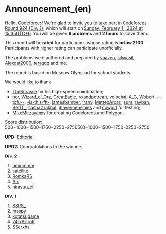 # Announcement_(en)

Hello, Codeforces! We're glad to invite you to take part in [Codeforces Round 924 (Div. 2)](https://codeforces.com/contest/1928 "Codeforces Round 924 (Div. 2)"), which will start on [Sunday, February 11, 2024 at 15:35UTC+6](https://codeforces.com/https://www.timeanddate.com/worldclock/fixedtime.html?day=11&month=2&year=2024&hour=12&min=35&sec=0&p1=166). You will be given **6 problems** and **2 hours** to solve them.

This round will be **rated** for participants whose rating is **below 2100**. Participants with higher rating can participate unofficially.

The problems were authored and prepared by [vaaven](https://codeforces.com/profile/vaaven "Мастер vaaven"), [silvvasil](https://codeforces.com/profile/silvvasil "Кандидат в мастера silvvasil"), [Alexdat2000](https://codeforces.com/profile/Alexdat2000 "Мастер Alexdat2000"), [teraqqq](https://codeforces.com/profile/teraqqq "Международный гроссмейстер teraqqq") and me.

The round is based on Moscow Olympiad for school students.

We would like to thank

 * [TheScrasse](https://codeforces.com/profile/TheScrasse "Гроссмейстер TheScrasse") for his high-speed coordination;
* [nor](https://codeforces.com/profile/nor "Мастер nor"), [Wizard_of_Orz](https://codeforces.com/profile/Wizard_of_Orz "Мастер Wizard_of_Orz"), [GreatEagle](https://codeforces.com/profile/GreatEagle "Мастер GreatEagle"), [rolandpetrean](https://codeforces.com/profile/rolandpetrean "Мастер rolandpetrean"), [volochai](https://codeforces.com/profile/volochai "Мастер volochai"), [A_G](https://codeforces.com/profile/A_G "Легендарный гроссмейстер A_G"), [Wobert](https://codeforces.com/profile/Wobert "Кандидат в мастера Wobert"), [--tofu--](https://codeforces.com/profile/--tofu-- "Кандидат в мастера --tofu--"), [-is-this-fft-](https://codeforces.com/profile/-is-this-fft- "Гроссмейстер -is-this-fft-"), [jamesbamber](https://codeforces.com/profile/jamesbamber "Мастер jamesbamber"), [franv](https://codeforces.com/profile/franv "Мастер franv"), [MatteoArcari](https://codeforces.com/profile/MatteoArcari "Эксперт MatteoArcari"), [sum](https://codeforces.com/profile/sum "Мастер sum"), [rayban](https://codeforces.com/profile/rayban "Специалист rayban"), [Be11T_](https://codeforces.com/profile/Be11T_ "Эксперт Be11T_"), [sashastrakhal](https://codeforces.com/profile/sashastrakhal "Эксперт sashastrakhal"), [ihavenoenemies](https://codeforces.com/profile/ihavenoenemies "Ученик ihavenoenemies") and [cowgirl](https://codeforces.com/profile/cowgirl "Специалист cowgirl") for testing;
* [MikeMirzayanov](https://codeforces.com/profile/MikeMirzayanov "Штаб, MikeMirzayanov") for creating Codeforces and Polygon.

Score distribution: 500−1000−1500−1750−2250−2750500−1000−1500−1750−2250−2750

**UPD:** [Editorial](Tutorial_(en).md)

**UPD2:** Congratulations to the winners!

**Div. 2**

 1. [hmmmmm](https://codeforces.com/profile/hmmmmm "Кандидат в мастера hmmmmm")
2. [satellite.](https://codeforces.com/profile/satellite. "Эксперт satellite.")
3. [RomkaRS](https://codeforces.com/profile/RomkaRS "Кандидат в мастера RomkaRS")
4. [Alx](https://codeforces.com/profile/Alx "Кандидат в мастера Alx")
5. [hirayuu_cf](https://codeforces.com/profile/hirayuu_cf "Новичок hirayuu_cf")

**Div. 1**

 1. [SSRS_](https://codeforces.com/profile/SSRS_ "Международный гроссмейстер SSRS_")
2. [maspy](https://codeforces.com/profile/maspy "Легендарный гроссмейстер maspy")
3. [kotatsugame](https://codeforces.com/profile/kotatsugame "Международный гроссмейстер kotatsugame")
4. [74TrAkToR](https://codeforces.com/profile/74TrAkToR "Мастер 74TrAkToR")
5. [SSerxhs](https://codeforces.com/profile/SSerxhs "Международный гроссмейстер SSerxhs")
